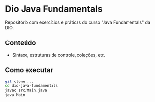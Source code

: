 # Dio Java Fundamentals

Repositório com exercícios e práticas do curso "Java Fundamentals" da DIO.

## Conteúdo
- Sintaxe, estruturas de controle, coleções, etc.

## Como executar
```bash
git clone ...
cd dio-java-fundamentals
javac src/Main.java
java Main
